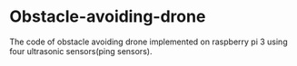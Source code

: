 # Obstacle-avoiding-drone
The code of obstacle avoiding drone implemented on raspberry pi 3 using four ultrasonic sensors(ping sensors).
